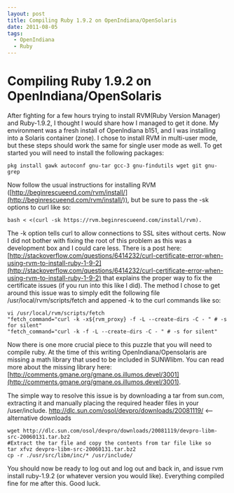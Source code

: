 ```yaml
---
layout: post
title: Compiling Ruby 1.9.2 on OpenIndiana/OpenSolaris
date: 2011-08-05
tags:
  - OpenIndiana
  - Ruby
---
```


# Compiling Ruby 1.9.2 on OpenIndiana/OpenSolaris

After fighting for a few hours trying to install RVM(Ruby Version Manager) and Ruby-1.9.2, I thought I would share how I managed to get it done. My environment was a fresh install of OpenIndiana b151, and I was installing into a Solaris container (zone). I chose to install RVM in multi-user mode, but these steps should work the same for single user mode as well. To get started you will need to install the following packages:

    pkg install gawk autoconf gnu-tar gcc-3 gnu-findutils wget git gnu-grep

Now follow the usual instructions for installing RVM ([http://beginrescueend.com/rvm/install/](http://beginrescueend.com/rvm/install/)), but be sure to pass the -sk options to curl like so:

    bash < <(curl -sk https://rvm.beginrescueend.com/install/rvm).

The -k option tells curl to allow connections to SSL sites without certs. Now I did not bother with fixing the root of this problem as this was a development box and I could care less. There is a post here: [http://stackoverflow.com/questions/6414232/curl-certificate-error-when-using-rvm-to-install-ruby-1-9-2](http://stackoverflow.com/questions/6414232/curl-certificate-error-when-using-rvm-to-install-ruby-1-9-2) that explains the proper way to fix the certificate issues (if you run into this like I did). The method I chose to get around this issue was to simply edit the following file /usr/local/rvm/scripts/fetch and appened -k to the curl commands like so:

    vi /usr/local/rvm/scripts/fetch
    "fetch_command="curl -k -x${rvm_proxy} -f -L --create-dirs -C - " # -s for silent"
    "fetch_command="curl -k -f -L --create-dirs -C - " # -s for silent"

Now there is one more crucial piece to this puzzle that you will need to compile ruby. At the time of this writing OpenIndiana/Opensolaris are missing a math library that used to be included in SUNWlibm. You can read more about the missing library here: [http://comments.gmane.org/gmane.os.illumos.devel/3001](http://comments.gmane.org/gmane.os.illumos.devel/3001).

The simple way to resolve this issue is by downloading a tar from sun.com, extracting it and manually placing the required header files in your /user/include.
http://dlc.sun.com/osol/devpro/downloads/20081119/ <--alternative downloads

    wget http://dlc.sun.com/osol/devpro/downloads/20081119/devpro-libm-src-20060131.tar.bz2
    #Extract the tar file and copy the contents from tar file like so
    tar xfvz devpro-libm-src-20060131.tar.bz2
    cp -r ./usr/src/libm/inc/* /usr/include/

You should now be ready to log out and log out and back in, and issue rvm install ruby-1.9.2 (or whatever version you would like).
Everything compiled fine for me after this. Good luck.
